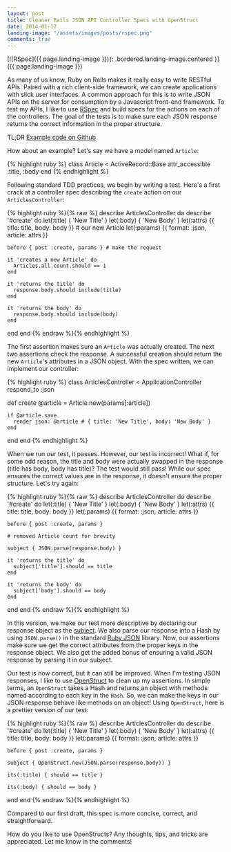 ```yaml
---
layout: post
title: Cleaner Rails JSON API Controller Specs with OpenStruct
date: 2014-01-17
landing-image: "/assets/images/posts/rspec.png"
comments: true
---
```


[![RSpec]({{ page.landing-image }}){: .bordered.landing-image.centered }]({{ page.landing-image }})

As many of us know, Ruby on Rails makes it really easy to write RESTful APIs. Paired with a rich client-side framework, we can create applications with slick user interfaces. A common approach for this is to write JSON APIs on the server for consumption by a Javascript front-end framework. To test my APIs, I like to use [RSpec](http://rspec.info/) and build specs for the actions on each of the controllers. The goal of the tests is to make sure each JSON response returns the correct information in the proper structure.

TL;DR [Example code on Github](http://github.com/era86/articles/blob/master/spec/controllers/articles_controller_spec.rb)

How about an example? Let's say we have a model named `Article`:

{% highlight ruby %}
class Article < ActiveRecord::Base
  attr_accessible :title, :body
end
{% endhighlight %}

Following standard TDD practices, we begin by writing a test. Here's a first crack at a controller spec describing the `create` action on our `ArticlesController`:

{% highlight ruby %}{% raw %}
describe ArticlesController do
  describe '#create' do
    let(:title)  { 'New Title' }
    let(:body)   { 'New Body' }
    let(:attrs)  {{ title: title, body: body }} # our new Article
    let(:params) {{ format: :json, article: attrs }}
 
    before { post :create, params } # make the request
 
    it 'creates a new Article' do
      Articles.all.count.should == 1
    end
 
    it 'returns the title' do
      response.body.should include(title)
    end
 
    it 'returns the body' do
      response.body.should include(body)
    end
  end
end
{% endraw %}{% endhighlight %}

The first assertion makes sure an `Article` was actually created. The next two assertions check the response. A successful creation should return the new `Article`'s attributes in a JSON object. With the spec written, we can implement our controller:

{% highlight ruby %}
class ArticlesController < ApplicationController
  respond_to :json

  def create
    @article = Article.new(params[:article])

    if @article.save
      render json: @article # { title: 'New Title', body: 'New Body' }
    end
  end
end
{% endhighlight %}

When we run our test, it passes. However, our test is incorrect! What if, for some odd reason, the title and body were actually swapped in the response (title has body, body has title)? The test would still pass!  While our spec ensures the correct values are in the response, it doesn't ensure the proper structure. Let's try again:

{% highlight ruby %}{% raw %}
describe ArticlesController do
  describe '#create' do
    let(:title)  { 'New Title' }
    let(:body)   { 'New Body' }
    let(:attrs)  {{ title: title, body: body }}
    let(:params) {{ format: :json, article: attrs }}

    before { post :create, params }

    # removed Article count for brevity

    subject { JSON.parse(response.body) }

    it 'returns the title' do
      subject['title'].should == title
    end

    it 'returns the body' do
      subject['body'].should == body
    end
  end
end
{% endraw %}{% endhighlight %}

In this version, we make our test more descriptive by declaring our response object as the [subject](http://betterspecs.org/#subject). We also parse our response into a Hash by using `JSON.parse()` in the standard [Ruby JSON](http://www.ruby-doc.org/stdlib-2.0.0/libdoc/json/rdoc/JSON.html) library. Now, our assertions make sure we get the correct attributes from the proper keys in the response object. We also get the added bonus of ensuring a valid JSON response by parsing it in our subject.

Our test is now correct, but it can still be improved. When I'm testing JSON responses, I like to use [OpenStruct](http://www.ruby-doc.org/stdlib-2.0/libdoc/ostruct/rdoc/OpenStruct.html) to clean up my assertions. In simple terms, an `OpenStruct` takes a Hash and returns an object with methods named according to each key in the `Hash`. So, we can make the keys in our JSON response behave like methods on an object! Using `OpenStruct`, here is a prettier version of our test:

{% highlight ruby %}{% raw %}
describe ArticlesController do
  describe '#create' do
    let(:title)  { 'New Title' }
    let(:body)   { 'New Body' }
    let(:attrs)  {{ title: title, body: body }}
    let(:params) {{ format: :json, article: attrs }}

    before { post :create, params }

    subject { OpenStruct.new(JSON.parse(response.body)) }

    its(:title) { should == title }

    its(:body) { should == body }
  end
end
{% endraw %}{% endhighlight %}

Compared to our first draft, this spec is more concise, correct, and straightforward.

How do you like to use OpenStructs? Any thoughts, tips, and tricks are appreciated. Let me know in the comments!
